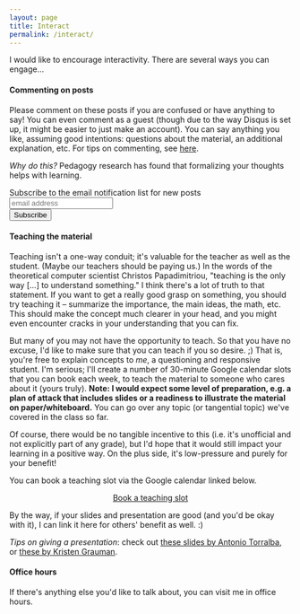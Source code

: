 ```yaml
---
layout: page
title: Interact
permalink: /interact/
---
```


I would like to encourage interactivity. There are several ways you can engage...

#### Commenting on posts
Please comment on these posts if you are confused or have anything to say! You can even comment as a guest (though due to the way Disqus is set up, it might be easier to just make an account). You can say anything you like, assuming good intentions: questions about the material, an additional explanation, etc. For tips on commenting, see [here](https://cs184.eecs.berkeley.edu/article/5).

_Why do this?_ Pedagogy research has found that formalizing your thoughts helps with learning.

<!-- Begin MailChimp signup form -->
<div id="mc_embed_signup">
<form action="https://xyz.us19.list-manage.com/subscribe/post?u=5f4fbc542362113d0de96c58d&amp;id=257c160968" method="post" id="mc-embedded-subscribe-form" name="mc-embedded-subscribe-form" class="validate" target="_blank" novalidate>
  <div id="mc_embed_signup_scroll">
    <label for="mce-EMAIL">Subscribe to the email notification list for new posts</label>
    <input type="email" value="" name="EMAIL" class="email" id="mce-EMAIL" placeholder="email address" required>
    <!-- Real people should not fill this in and expect good things - do not remove this or risk form bot signups -->
    <div style="position: absolute; left: -5000px;" aria-hidden="true"><input type="text" name="b_5f4fbc542362113d0de96c58d_257c160968" tabindex="-1" value=""></div>
    <div class="clear"><input type="submit" value="Subscribe" name="subscribe" id="mc-embedded-subscribe" class="button"></div>
  </div>
</form>
</div>
<!-- End mc_embed_signup -->

#### Teaching the material

Teaching isn't a one-way conduit; it's valuable for the teacher as well as the student. (Maybe our teachers should be paying us.) In the words of the theoretical computer scientist Christos Papadimitriou, "teaching is the only way [...] to understand something." I think there's a lot of truth to that statement. If you want to get a really good grasp on something, you should try teaching it – summarize the importance, the main ideas, the math, etc. This should make the concept much clearer in your head, and you might even encounter cracks in your understanding that you can fix.

But many of you may not have the opportunity to teach. So that you have no excuse, I'd like to make sure that you can teach if you so desire. ;) That is, you're free to explain concepts to _me_, a questioning and responsive student. I'm serious; I'll create a number of 30-minute Google calendar slots that you can book each week, to teach the material to someone who cares about it (yours truly). **Note: I would expect some level of preparation, e.g. a plan of attack that includes slides or a readiness to illustrate the material on paper/whiteboard.** You can go over any topic (or tangential topic) we've covered in the class so far.

Of course, there would be no tangible incentive to this (i.e. it's unofficial and not explicitly part of any grade), but I'd hope that it would still impact your learning in a positive way. On the plus side, it's low-pressure and purely for your benefit!

You can book a teaching slot via the Google calendar linked below.

<div style="text-align: center">
  <a id="ts-button" href="https://calendar.google.com/calendar/selfsched?sstoken=UUdpTHc2UWlqV1I2fGRlZmF1bHR8YTcyNzZmZjIxODI4M2IyNjIzYThiOWZkZjk0YTAwY2Q">Book a teaching slot</a>
</div>

By the way, if your slides and presentation are good (and you'd be okay with it), I can link it here for others' benefit as well. :)

_Tips on giving a presentation_: check out [these slides by Antonio Torralba](https://d1b10bmlvqabco.cloudfront.net/attach/jcirbunfsor3sh/i54riyaslsX/jgvhcnsbmjkb/GiveAGoodTalk.pdf), or [these by Kristen Grauman](https://www.cc.gatech.edu/~parikh/citizenofcvpr/static/slides/grauman_preparing_clear_talks.pdf).

#### Office hours

If there's anything else you'd like to talk about, you can visit me in office hours.
